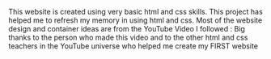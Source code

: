 This website is created using very basic html and css skills. This project has helped me to refresh my memory in using html and css.
Most of the website design and container ideas are from the YouTube Video I followed :
Big thanks to the person who made this video and to the other html and css teachers in the YouTube universe who helped me create my FIRST website
